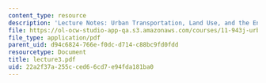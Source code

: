 ```yaml
---
content_type: resource
description: 'Lecture Notes: Urban Transportation, Land Use, and the Environment'
file: https://ol-ocw-studio-app-qa.s3.amazonaws.com/courses/11-943j-urban-transportation-land-use-and-the-environment-spring-2002/22a2f37a255cced66cd7e94fda181ba0_lecture3.pdf
file_type: application/pdf
parent_uid: d94c6824-766e-f0dc-d714-c88bc9fd0fdd
resourcetype: Document
title: lecture3.pdf
uid: 22a2f37a-255c-ced6-6cd7-e94fda181ba0
---
```

